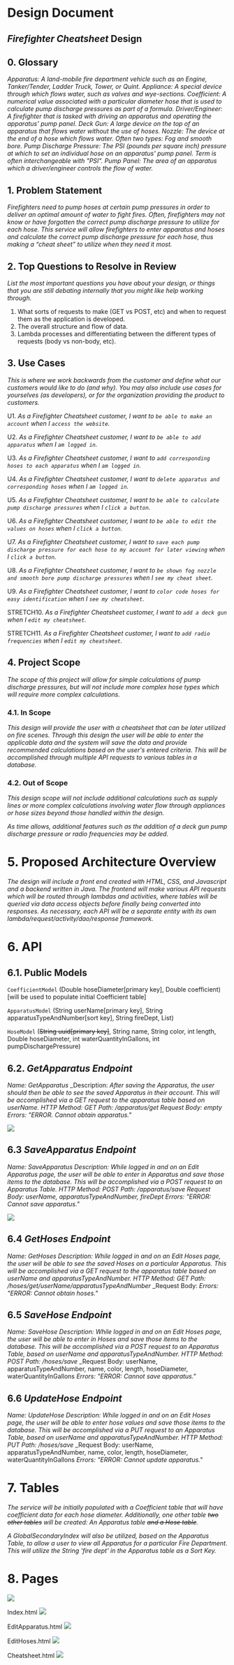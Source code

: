 # Design Document

## _Firefighter Cheatsheet_ Design

## 0. Glossary

_Apparatus: A land-mobile fire department vehicle such as an Engine, Tanker/Tender, Ladder Truck, Tower, or Quint._
_Appliance: A special device through which flows water, such as valves and wye-sections._
_Coefficient: A numerical value associated with a particular diameter hose that is used to calculate pump discharge pressures as part of a formula._
_Driver/Engineer: A firefighter that is tasked with driving an apparatus and operating the apparatus' pump panel._
_Deck Gun: A large device on the top of an apparatus that flows water without the use of hoses._
_Nozzle: The device at the end of a hose which flows water. Often two types: Fog and smooth bore._
_Pump Discharge Pressure: The PSI (pounds per square inch) pressure at which to set an individual hose on an apparatus' pump panel. Term is often interchangeable with "PSI"._
_Pump Panel: The area of an apparatus which a driver/engineer controls the flow of water._


## 1. Problem Statement

_Firefighters need to pump hoses at certain pump pressures in order to deliver an optimal amount of water to fight fires. Often, firefighters may not know or have forgotten the correct pump discharge pressure to utilize for each hose. This service will allow firefighters to enter apparatus and hoses and calculate the correct pump discharge pressure for each hose, thus making a “cheat sheet” to utilize when they need it most._

## 2. Top Questions to Resolve in Review

_List the most important questions you have about your design, or things that you are still debating internally that you might like help working through._

1. What sorts of requests to make (GET vs POST, etc) and when to request them as the application is developed.
2. The overall structure and flow of data.
3. Lambda processes and differentiating between the different types of requests (body vs non-body, etc).

## 3. Use Cases

_This is where we work backwards from the customer and define what our customers would like to do (and why). You may also include use cases for yourselves (as developers), or for the organization providing the product to customers._

U1. _As a Firefighter Cheatsheet customer, I want to `be able to make an account` when I `access the website`._

U2. _As a Firefighter Cheatsheet customer, I want to `be able to add apparatus` when I `am logged in`._

U3. _As a Firefighter Cheatsheet customer, I want to `add corresponding hoses to each apparatus` when I `am logged in`._

U4. _As a Firefighter Cheatsheet customer, I want to `delete apparatus and corresponding hoses` when I `am logged in`._

U5. _As a Firefighter Cheatsheet customer, I want to `be able to calculate pump discharge pressures` when I `click a button`._

U6. _As a Firefighter Cheatsheet customer, I want to `be able to edit the values on hoses` when I `click a button`._

U7. _As a Firefighter Cheatsheet customer, I want to `save each pump discharge pressure for each hose to my account for later viewing` when I `click a button`._

U8. _As a Firefighter Cheatsheet customer, I want to `be shown fog nozzle and smooth bore pump discharge pressures` when I `see my cheat sheet`._

U9. _As a Firefighter Cheatsheet customer, I want to `color code hoses for easy identification` when I `see my cheatsheet`._

STRETCH10. _As a Firefighter Cheatsheet customer, I want to `add a deck gun` when I `edit my cheatsheet`._

STRETCH11. _As a Firefighter Cheatsheet customer, I want to `add radio frequencies` when I `edit my cheatsheet`._

## 4. Project Scope

_The scope of this project will allow for simple calculations of pump discharge pressures, but will not include more complex hose types which will require more complex calculations._

### 4.1. In Scope

_This design will provide the user with a cheatsheet that can be later utilized on fire scenes. Through this design the user will be able to enter the applicable data and the system will save the data and provide recommended calculations based on the user's entered criteria. This will be accomplished through multiple API requests to various tables in a database._

### 4.2. Out of Scope

_This design scope will not include additional calculations such as supply lines or more complex calculations involving water flow through appliances or hose sizes beyond those handled within the design._

_As time allows, additional features such as the addition of a deck gun pump discharge pressure or radio frequencies may be added._

# 5. Proposed Architecture Overview

_The design will include a front end created with HTML, CSS, and Javascript and a backend written in Java. The frontend will make various API requests which will be routed through lambdas and activities, where tables will be queried via data access objects before finally being converted into responses. As necessary, each API will be a separate entity with its own lambda/request/activity/dao/response framework._

# 6. API

## 6.1. Public Models

`CoefficientModel` (Double hoseDiameter[primary key], Double coefficient) [will be used to populate initial Coefficient table]

`ApparatusModel` (String userName[primary key], String apparatusTypeAndNumber[sort key], String fireDept, List<Hose>)

`HoseModel` (~~String uuid[primary key]~~, String name, String color, int length, Double hoseDiameter, int waterQuantityInGallons, int pumpDischargePressure)

## 6.2. _GetApparatus Endpoint_

_Name: GetApparatus_
_Description: _After saving the Apparatus, the user should then be able to see the saved Apparatus in their account. This will be accomplished via a GET request to the apparatus table based on userName._
_HTTP Method: GET_
_Path: /apparatus/get_
_Request Body: empty_
_Errors: "ERROR. Cannot obtain apparatus."_

<img src="../resources/images/getApparatusData.PNG">

## 6.3 _SaveApparatus Endpoint_

_Name: SaveApparatus_
_Description: While logged in and on an Edit Apparatus page, the user will be able to enter in Apparatus and save those items to the database. This will be accomplished via a POST request to an Apparatus Table._
_HTTP Method: POST_
_Path: /apparatus/save_
_Request Body: userName, apparatusTypeAndNumber, fireDept_
_Errors: "ERROR: Cannot save apparatus."_

<img src="../resources/images/postSaveApparatus.PNG">

## 6.4 _GetHoses Endpoint_

_Name: GetHoses_
_Description: While logged in and on an Edit Hoses page, the user will be able to see the saved Hoses on a particular Apparatus. This will be accomplished via a GET request to the apparatus table based on userName and apparatusTypeAndNumber._
_HTTP Method: GET_
_Path: /hoses/get/userName/apparatusTypeAndNumber_
_Request Body: 
_Errors: "ERROR: Cannot obtain hoses."_

## 6.5 _SaveHose Endpoint_

_Name: SaveHose_
_Description: While logged in and on an Edit Hoses page, the user will be able to enter in Hoses and save those items to the database. This will be accomplished via a POST request to an Apparatus Table, based on userName and apparatusTypeAndNumber._
_HTTP Method: POST_
_Path: /hoses/save_
_Request Body: userName, apparatusTypeAndNumber, name, color, length, hoseDiameter, waterQuantityInGallons
_Errors: "ERROR: Cannot save apparatus."_

## 6.6 _UpdateHose Endpoint_

_Name: UpdateHose_
_Description: While logged in and on an Edit Hoses page, the user will be able to enter hose values and save those items to the database. This will be accomplished via a PUT request to an Apparatus Table, based on userName and apparatusTypeAndNumber._
_HTTP Method: PUT_
_Path: /hoses/save_
_Request Body: userName, apparatusTypeAndNumber, name, color, length, hoseDiameter, waterQuantityInGallons
_Errors: "ERROR: Cannot update apparatus."_

# 7. Tables

_The service will be initially populated with a Coefficient table that will have coefficient data for each hose diameter. Additionally, one other table ~~two other tables~~ will be created: An Apparatus table ~~and a Hose table~~._

_A GlobalSecondaryIndex will also be utilized, based on the Apparatus Table, to allow a user to view all Apparatus for a particular Fire Department. This will utilize the String 'fire dept' in the Apparatus table as a Sort Key._

# 8. Pages

<img src="../resources/images/webpages.PNG">

Index.html
<img src="../resources/images/index.png">

EditApparatus.html
<img src="../resources/images/editApparatus.png">

EditHoses.html
<img src="../resources/images/editHoses.png">

Cheatsheet.html
<img src="../resources/images/cheatSheet.png">
